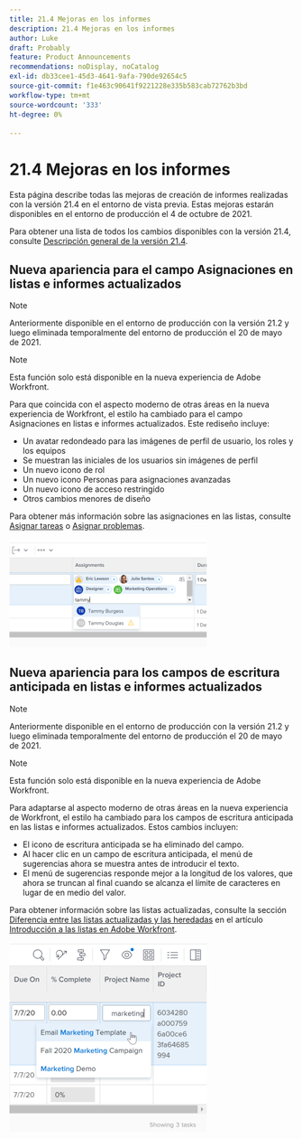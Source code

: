 ```yaml
---
title: 21.4 Mejoras en los informes
description: 21.4 Mejoras en los informes
author: Luke
draft: Probably
feature: Product Announcements
recommendations: noDisplay, noCatalog
exl-id: db33cee1-45d3-4641-9afa-790de92654c5
source-git-commit: f1e463c90641f9221228e335b583cab72762b3bd
workflow-type: tm+mt
source-wordcount: '333'
ht-degree: 0%

---
```


# 21.4 Mejoras en los informes

Esta página describe todas las mejoras de creación de informes realizadas con la versión 21.4 en el entorno de vista previa. Estas mejoras estarán disponibles en el entorno de producción el 4 de octubre de 2021.

Para obtener una lista de todos los cambios disponibles con la versión 21.4, consulte [Descripción general de la versión 21.4](../../../product-announcements/product-releases/21.4-release-activity/21-4-release-overview.md).

## Nueva apariencia para el campo Asignaciones en listas e informes actualizados

>[!NOTE]
>
>Anteriormente disponible en el entorno de producción con la versión 21.2 y luego eliminada temporalmente del entorno de producción el 20 de mayo de 2021.

>[!NOTE]
>
>Esta función solo está disponible en la nueva experiencia de Adobe Workfront.

Para que coincida con el aspecto moderno de otras áreas en la nueva experiencia de Workfront, el estilo ha cambiado para el campo Asignaciones en listas e informes actualizados. Este rediseño incluye:

* Un avatar redondeado para las imágenes de perfil de usuario, los roles y los equipos
* Se muestran las iniciales de los usuarios sin imágenes de perfil
* Un nuevo icono de rol
* Un nuevo icono Personas para asignaciones avanzadas
* Un nuevo icono de acceso restringido
* Otros cambios menores de diseño

Para obtener más información sobre las asignaciones en las listas, consulte [Asignar tareas](../../../manage-work/tasks/assign-tasks/assign-tasks.md) o [Asignar problemas](../../../manage-work/issues/manage-issues/assign-issues.md).

![](assets/assignments-updates-350x193.png)

## Nueva apariencia para los campos de escritura anticipada en listas e informes actualizados

>[!NOTE]
>
>Anteriormente disponible en el entorno de producción con la versión 21.2 y luego eliminada temporalmente del entorno de producción el 20 de mayo de 2021.

>[!NOTE]
>
>Esta función solo está disponible en la nueva experiencia de Adobe Workfront.

Para adaptarse al aspecto moderno de otras áreas en la nueva experiencia de Workfront, el estilo ha cambiado para los campos de escritura anticipada en las listas e informes actualizados. Estos cambios incluyen:

* El icono de escritura anticipada se ha eliminado del campo.
* Al hacer clic en un campo de escritura anticipada, el menú de sugerencias ahora se muestra antes de introducir el texto.
* El menú de sugerencias responde mejor a la longitud de los valores, que ahora se truncan al final cuando se alcanza el límite de caracteres en lugar de en medio del valor.

Para obtener información sobre las listas actualizadas, consulte la sección [Diferencia entre las listas actualizadas y las heredadas](../../../workfront-basics/navigate-workfront/use-lists/view-items-in-a-list.md#updated) en el artículo [Introducción a las listas en Adobe Workfront](../../../workfront-basics/navigate-workfront/use-lists/view-items-in-a-list.md).

![](assets/typeahead-updates-350x336.png)
